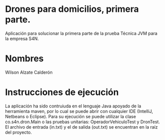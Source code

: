 # Drones para domicilios, primera parte.
Aplicación para solucionar la primera parte de la prueba Técnica JVM para la empresa S4N.
# Nombres
Wilson Alzate Calderón
# Instrucciones de ejecución
La aplicación ha sido contruiuda en el lenguaje Java apoyado de la herramienta maven, por lo cual se puede abrir con cualquier IDE (IntelliJ, Netbeans o Eclipse).
Para su ejecución se puede utilizar la clase co.s4n.dron.Main o las pruebas unitarias: OperadorVehiculoTest y DronTest.
El archivo de entrada (in.txt) y el de salida (out.txt) se encuentran en la raíz del proyecto.

